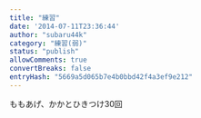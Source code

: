 ```yaml
---
title: "練習"
date: '2014-07-11T23:36:44'
author: "subaru44k"
category: "練習(弱)"
status: "publish"
allowComments: true
convertBreaks: false
entryHash: "5669a5d065b7e4b0bbd42f4a3ef9e212"
---
```

ももあげ、かかとひきつけ30回
